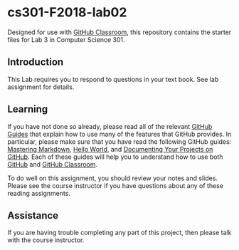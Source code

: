 
# cs301-F2018-lab02

Designed for use with [GitHub Classroom](https://classroom.github.com/), this
repository contains the starter files for Lab 3 in Computer Science 301.


## Introduction

This Lab requires you to respond to questions in your text book. See lab assignment for details.

## Learning

If you have not done so already, please read all of the relevant [GitHub Guides](https://guides.github.com/) that explain how to use many of the features that GitHub provides. In particular, please make sure that you have read the following GitHub guides: [Mastering Markdown](https://guides.github.com/features/mastering-markdown/), [Hello World](https://guides.github.com/activities/hello-world/), and [Documenting Your Projects on GitHub](https://guides.github.com/features/wikis/). Each of these guides will help you to understand how to use both [GitHub](http://github.com) and [GitHub Classroom](https://classroom.github.com/).

To do well on this assignment, you should review your notes and slides. Please see the course instructor if you have questions about any of these reading assignments.

## Assistance

If you are having trouble completing any part of this project, then please talk
with the course instructor.
